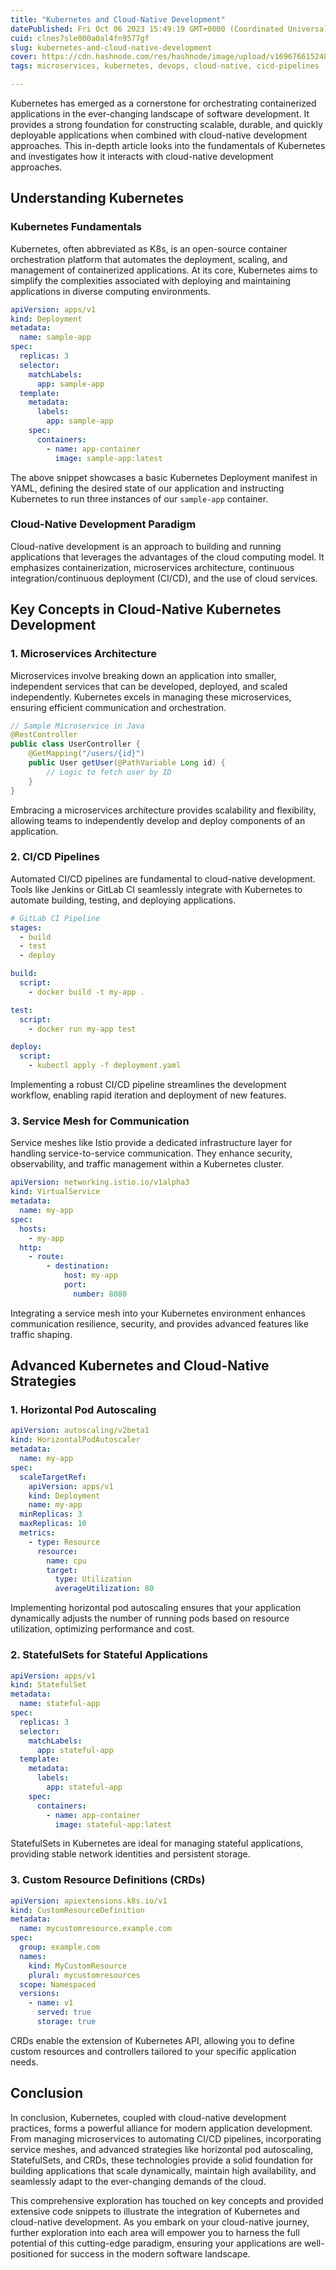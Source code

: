 ```yaml
---
title: "Kubernetes and Cloud-Native Development"
datePublished: Fri Oct 06 2023 15:49:19 GMT+0000 (Coordinated Universal Time)
cuid: clnes7sle000a0al4fn9577gf
slug: kubernetes-and-cloud-native-development
cover: https://cdn.hashnode.com/res/hashnode/image/upload/v1696766152480/a7e5813e-5798-4776-b711-0c9305eb95d8.png
tags: microservices, kubernetes, devops, cloud-native, cicd-pipelines

---
```


Kubernetes has emerged as a cornerstone for orchestrating containerized applications in the ever-changing landscape of software development. It provides a strong foundation for constructing scalable, durable, and quickly deployable applications when combined with cloud-native development approaches. This in-depth article looks into the fundamentals of Kubernetes and investigates how it interacts with cloud-native development approaches.

## Understanding Kubernetes

### Kubernetes Fundamentals

Kubernetes, often abbreviated as K8s, is an open-source container orchestration platform that automates the deployment, scaling, and management of containerized applications. At its core, Kubernetes aims to simplify the complexities associated with deploying and maintaining applications in diverse computing environments.

```yaml
apiVersion: apps/v1
kind: Deployment
metadata:
  name: sample-app
spec:
  replicas: 3
  selector:
    matchLabels:
      app: sample-app
  template:
    metadata:
      labels:
        app: sample-app
    spec:
      containers:
        - name: app-container
          image: sample-app:latest
```

The above snippet showcases a basic Kubernetes Deployment manifest in YAML, defining the desired state of our application and instructing Kubernetes to run three instances of our `sample-app` container.

### Cloud-Native Development Paradigm

Cloud-native development is an approach to building and running applications that leverages the advantages of the cloud computing model. It emphasizes containerization, microservices architecture, continuous integration/continuous deployment (CI/CD), and the use of cloud services.

## Key Concepts in Cloud-Native Kubernetes Development

### 1\. **Microservices Architecture**

Microservices involve breaking down an application into smaller, independent services that can be developed, deployed, and scaled independently. Kubernetes excels in managing these microservices, ensuring efficient communication and orchestration.

```java
// Sample Microservice in Java
@RestController
public class UserController {
    @GetMapping("/users/{id}")
    public User getUser(@PathVariable Long id) {
        // Logic to fetch user by ID
    }
}
```

Embracing a microservices architecture provides scalability and flexibility, allowing teams to independently develop and deploy components of an application.

### 2\. **CI/CD Pipelines**

Automated CI/CD pipelines are fundamental to cloud-native development. Tools like Jenkins or GitLab CI seamlessly integrate with Kubernetes to automate building, testing, and deploying applications.

```yaml
# GitLab CI Pipeline
stages:
  - build
  - test
  - deploy

build:
  script:
    - docker build -t my-app .

test:
  script:
    - docker run my-app test

deploy:
  script:
    - kubectl apply -f deployment.yaml
```

Implementing a robust CI/CD pipeline streamlines the development workflow, enabling rapid iteration and deployment of new features.

### 3\. **Service Mesh for Communication**

Service meshes like Istio provide a dedicated infrastructure layer for handling service-to-service communication. They enhance security, observability, and traffic management within a Kubernetes cluster.

```yaml
apiVersion: networking.istio.io/v1alpha3
kind: VirtualService
metadata:
  name: my-app
spec:
  hosts:
    - my-app
  http:
    - route:
        - destination:
            host: my-app
            port:
              number: 8080
```

Integrating a service mesh into your Kubernetes environment enhances communication resilience, security, and provides advanced features like traffic shaping.

## Advanced Kubernetes and Cloud-Native Strategies

### 1\. **Horizontal Pod Autoscaling**

```yaml
apiVersion: autoscaling/v2beta1
kind: HorizontalPodAutoscaler
metadata:
  name: my-app
spec:
  scaleTargetRef:
    apiVersion: apps/v1
    kind: Deployment
    name: my-app
  minReplicas: 3
  maxReplicas: 10
  metrics:
    - type: Resource
      resource:
        name: cpu
        target:
          type: Utilization
          averageUtilization: 80
```

Implementing horizontal pod autoscaling ensures that your application dynamically adjusts the number of running pods based on resource utilization, optimizing performance and cost.

### 2\. **StatefulSets for Stateful Applications**

```yaml
apiVersion: apps/v1
kind: StatefulSet
metadata:
  name: stateful-app
spec:
  replicas: 3
  selector:
    matchLabels:
      app: stateful-app
  template:
    metadata:
      labels:
        app: stateful-app
    spec:
      containers:
        - name: app-container
          image: stateful-app:latest
```

StatefulSets in Kubernetes are ideal for managing stateful applications, providing stable network identities and persistent storage.

### 3\. **Custom Resource Definitions (CRDs)**

```yaml
apiVersion: apiextensions.k8s.io/v1
kind: CustomResourceDefinition
metadata:
  name: mycustomresource.example.com
spec:
  group: example.com
  names:
    kind: MyCustomResource
    plural: mycustomresources
  scope: Namespaced
  versions:
    - name: v1
      served: true
      storage: true
```

CRDs enable the extension of Kubernetes API, allowing you to define custom resources and controllers tailored to your specific application needs.

## Conclusion

In conclusion, Kubernetes, coupled with cloud-native development practices, forms a powerful alliance for modern application development. From managing microservices to automating CI/CD pipelines, incorporating service meshes, and advanced strategies like horizontal pod autoscaling, StatefulSets, and CRDs, these technologies provide a solid foundation for building applications that scale dynamically, maintain high availability, and seamlessly adapt to the ever-changing demands of the cloud.

This comprehensive exploration has touched on key concepts and provided extensive code snippets to illustrate the integration of Kubernetes and cloud-native development. As you embark on your cloud-native journey, further exploration into each area will empower you to harness the full potential of this cutting-edge paradigm, ensuring your applications are well-positioned for success in the modern software landscape.